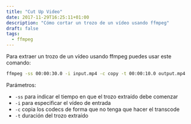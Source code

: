 ```yaml
---
title: "Cut Up Video"
date: 2017-11-29T16:25:11+01:00
description: "Cómo cortar un trozo de un vídeo usando ffmpeg"
draft: false
tags:
  - ffmpeg
---
```


Para extraer un trozo de un vídeo usando ffmpeg puedes usar este comando:

```bash
ffmpeg -ss 00:00:30.0 -i input.mp4 -c copy -t 00:00:10.0 output.mp4
```

Parámetros: 

* `-ss` para indicar el tiempo en que el trozo extraído debe comenzar
* `-i` para especificar el vídeo de entrada
* `-c` copia los codecs de forma que no tenga que hacer el transcode
* `-t` duración del trozo extraído

